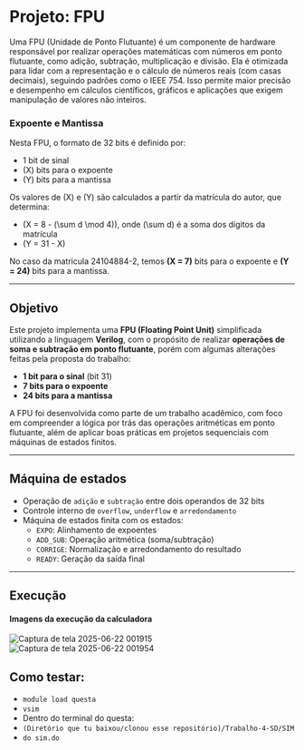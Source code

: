 # Projeto: FPU

Uma FPU (Unidade de Ponto Flutuante) é um componente de hardware responsável por realizar operações matemáticas com números em ponto flutuante, como adição, subtração, multiplicação e divisão. Ela é otimizada para lidar com a representação e o cálculo de números reais (com casas decimais), seguindo padrões como o IEEE 754. Isso permite maior precisão e desempenho em cálculos científicos, gráficos e aplicações que exigem manipulação de valores não inteiros.

### Expoente e Mantissa

Nesta FPU, o formato de 32 bits é definido por:

- 1 bit de sinal  
- \(X\) bits para o expoente  
- \(Y\) bits para a mantissa  

Os valores de \(X\) e \(Y\) são calculados a partir da matrícula do autor, que determina:

- \(X = 8 - (\sum d \mod 4)\), onde \(\sum d\) é a soma dos dígitos da matrícula  
- \(Y = 31 - X\)

No caso da matricula 24104884-2, temos  **\(X = 7\)** bits para o expoente e **\(Y = 24\)** bits para a mantissa.

---
## Objetivo

Este projeto implementa uma **FPU (Floating Point Unit)** simplificada utilizando a linguagem **Verilog**, com o propósito de realizar **operações de soma e subtração em ponto flutuante**, porém com algumas alterações feitas pela proposta do trabalho:

- **1 bit para o sinal** (bit 31)
- **7 bits para o expoente**
- **24 bits para a mantissa**

A FPU foi desenvolvida como parte de um trabalho acadêmico, com foco em compreender a lógica por trás das operações aritméticas em ponto flutuante, além de aplicar boas práticas em projetos sequenciais com máquinas de estados finitos.

---


## Máquina de estados

- Operação de `adição` e `subtração` entre dois operandos de 32 bits
- Controle interno de `overflow`, `underflow` e `arredondamento`
- Máquina de estados finita com os estados:
  - `EXPO`: Alinhamento de expoentes
  - `ADD_SUB`: Operação aritmética (soma/subtração)
  - `CORRIGE`: Normalização e arredondamento do resultado
  - `READY`: Geração da saída final

---

## Execução

#### Imagens da execução da calculadora
![Captura de tela 2025-06-22 001915](https://github.com/user-attachments/assets/55f84c69-d41c-4b39-b343-5c38484a1248)
![Captura de tela 2025-06-22 001954](https://github.com/user-attachments/assets/7852a5c6-df01-46e1-be66-bc2326b116f6)


## Como testar:
- `module load questa`
- `vsim`
- Dentro do terminal do questa:
- `(Diretório que tu baixou/clonou esse repositório)/Trabalho-4-SD/SIM`
- `do sim.do`


